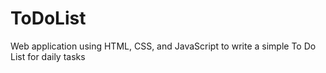 # ToDoList

Web application using HTML, CSS, and JavaScript to write a simple To Do List for daily tasks
